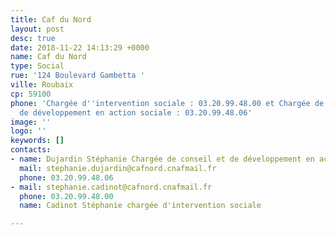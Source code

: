 ```yaml
---
title: Caf du Nord
layout: post
desc: true
date: 2018-11-22 14:13:29 +0000
name: Caf du Nord
type: Social
rue: '124 Boulevard Gambetta '
ville: Roubaix
cp: 59100
phone: 'Chargée d''intervention sociale : 03.20.99.48.00 et Chargée de conseil et
  de développement en action sociale : 03.20.99.48.06'
image: ''
logo: ''
keywords: []
contacts:
- name: Dujardin Stéphanie Chargée de conseil et de développement en action sociale
  mail: stephanie.dujardin@cafnord.cnafmail.fr
  phone: 03.20.99.48.06
- mail: stephanie.cadinot@cafnord.cnafmail.fr
  phone: 03.20.99.48.00
  name: Cadinot Stéphanie chargée d'intervention sociale

---
```

